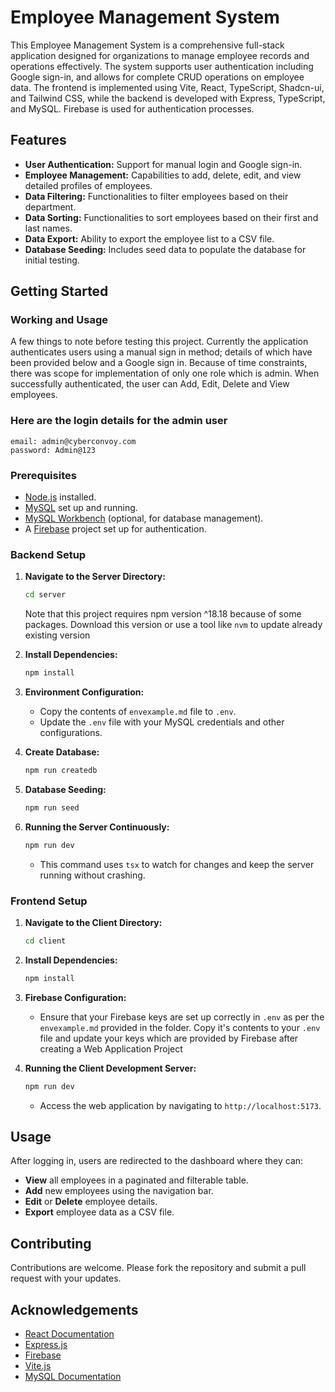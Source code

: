 # Employee Management System

This Employee Management System is a comprehensive full-stack application designed for organizations to manage employee records and operations effectively. The system supports user authentication including Google sign-in, and allows for complete CRUD operations on employee data. The frontend is implemented using Vite, React, TypeScript, Shadcn-ui, and Tailwind CSS, while the backend is developed with Express, TypeScript, and MySQL. Firebase is used for authentication processes.

## Features

- **User Authentication:** Support for manual login and Google sign-in.
- **Employee Management:** Capabilities to add, delete, edit, and view detailed profiles of employees.
- **Data Filtering:** Functionalities to filter employees based on their department.
- **Data Sorting:** Functionalities to sort employees based on their first and last names.
- **Data Export:** Ability to export the employee list to a CSV file.
- **Database Seeding:** Includes seed data to populate the database for initial testing.

## Getting Started

### Working and Usage

A few things to note before testing this project. Currently the application authenticates users using a manual sign in method; details of which have been provided below and a Google sign in. Because of time constraints, there was scope for implementation of only one role which is admin. When successfully authenticated, the user can Add, Edit, Delete and View employees.

### Here are the login details for the admin user

```
email: admin@cyberconvoy.com
password: Admin@123
```

### Prerequisites

- [Node.js](https://nodejs.org/en/download/) installed.
- [MySQL](https://dev.mysql.com/downloads/mysql/) set up and running.
- [MySQL Workbench](https://dev.mysql.com/downloads/workbench/) (optional, for database management).
- A [Firebase](https://firebase.google.com/docs/web/setup) project set up for authentication.

### Backend Setup

1. **Navigate to the Server Directory:**

   ```bash
   cd server
   ```

   Note that this project requires npm version ^18.18 because of some packages. Download this version or use a tool like `nvm` to update already existing version

1. **Install Dependencies:**

   ```bash
   npm install
   ```

1. **Environment Configuration:**

   - Copy the contents of `envexample.md` file to `.env`.
   - Update the `.env` file with your MySQL credentials and other configurations.

1. **Create Database:**

   ```bash
   npm run createdb
   ```

1. **Database Seeding:**

   ```bash
   npm run seed
   ```

1. **Running the Server Continuously:**
   ```bash
   npm run dev
   ```
   - This command uses `tsx` to watch for changes and keep the server running without crashing.

### Frontend Setup

1. **Navigate to the Client Directory:**

   ```bash
   cd client
   ```

2. **Install Dependencies:**

   ```bash
   npm install
   ```

3. **Firebase Configuration:**

   - Ensure that your Firebase keys are set up correctly in `.env` as per the `envexample.md` provided in the folder. Copy it's contents to your `.env` file and update your keys which are provided by Firebase after creating a Web Application Project

4. **Running the Client Development Server:**
   ```bash
   npm run dev
   ```
   - Access the web application by navigating to `http://localhost:5173`.

## Usage

After logging in, users are redirected to the dashboard where they can:

- **View** all employees in a paginated and filterable table.
- **Add** new employees using the navigation bar.
- **Edit** or **Delete** employee details.
- **Export** employee data as a CSV file.

## Contributing

Contributions are welcome. Please fork the repository and submit a pull request with your updates.

## Acknowledgements

- [React Documentation](https://react.dev/blog/2023/03/16/introducing-react-dev)
- [Express.js](https://expressjs.com/)
- [Firebase](https://firebase.google.com/docs)
- [Vite.js](https://vitejs.dev/guide/)
- [MySQL Documentation](https://dev.mysql.com/doc/)
